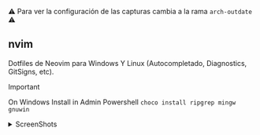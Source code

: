 ⚠️ Para ver la configuración de las capturas cambia a la rama `arch-outdate` ⚠️

## nvim

Dotfiles de Neovim para Windows Y Linux (Autocompletado, Diagnostics, GitSigns, etc).

> [!IMPORTANT]
> On Windows
> Install in Admin Powershell `choco install ripgrep mingw gnuwin`

<details>
  <summary>ScreenShots</summary>
  
  > Linux:
  ![image](https://user-images.githubusercontent.com/56775416/190770183-53e294e5-051b-43af-b02f-30be28d5af1d.png)
  ![image](https://user-images.githubusercontent.com/56775416/190772134-6dd3d97f-2310-4d2c-99a4-1881dd7a571b.png)
  ![image](https://user-images.githubusercontent.com/56775416/190774481-dd128318-9cce-40f3-8995-9b70aae26155.png)

> Windows:
> ![image](https://github.com/TroubleC0re/nvim/assets/56775416/a513b13b-2830-4b44-8d88-3f6f10edd1c4)
> ![image](https://github.com/TroubleC0re/nvim/assets/56775416/65ab7ee0-9593-42cc-bb99-150922a68fd1) > ![image](https://github.com/TroubleC0re/nvim/assets/56775416/22150de1-13bd-4bf6-bfe2-c760faaf8365) > ![image](https://github.com/TroubleC0re/nvim/assets/56775416/e4108028-ec0b-4389-92f8-019f8dd1c09a)

</details>
